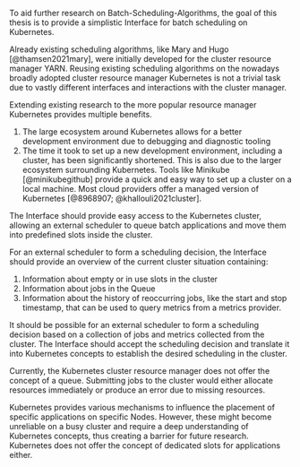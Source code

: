 To aid further research on Batch-Scheduling-Algorithms, the goal of this thesis is to provide a simplistic Interface for batch scheduling on Kubernetes.

Already existing scheduling algorithms, like Mary and Hugo [@thamsen2021mary], were initially developed for the cluster resource manager YARN. Reusing existing scheduling algorithms on the nowadays broadly adopted cluster resource manager Kubernetes is not a trivial task due to vastly different interfaces and interactions with the cluster manager.

Extending existing research to the more popular resource manager Kubernetes provides multiple benefits.

1. The large ecosystem around Kubernetes allows for a better development environment due to debugging and diagnostic tooling
2. The time it took to set up a new development environment, including a cluster, has been significantly shortened. This is also due to the larger ecosystem surrounding Kubernetes. Tools like Minikube [@minikubegithub] provide a quick and easy way to set up a cluster on a local machine. Most cloud providers offer a managed version of Kubernetes [@8968907; @khallouli2021cluster].

The Interface should provide easy access to the Kubernetes cluster, allowing an external scheduler to queue batch applications and move them into predefined slots inside the cluster.

For an external scheduler to form a scheduling decision, the Interface should provide an overview of the current cluster situation containing:

1. Information about empty or in use slots in the cluster
2. Information about jobs in the Queue
3. Information about the history of reoccurring jobs, like the start and stop timestamp, that can be used to query metrics from a metrics provider.

It should be possible for an external scheduler to form a scheduling decision based on a collection of jobs and metrics collected from the cluster. The Interface should accept the scheduling decision and translate it into Kubernetes concepts to establish the desired scheduling in the cluster.

Currently, the Kubernetes cluster resource manager does not offer the concept of a queue. Submitting jobs to the cluster would either allocate resources immediately or produce an error due to missing resources.

Kubernetes provides various mechanisms to influence the placement of specific applications on specific Nodes. However, these might become unreliable on a busy cluster and require a deep understanding of Kubernetes concepts, thus creating a barrier for future research. Kubernetes does not offer the concept of dedicated slots for applications either.